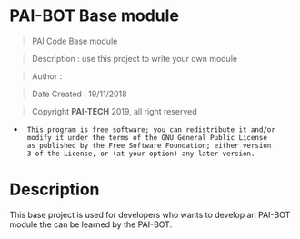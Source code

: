 # PAI-BOT Base module

 > PAI Code Base module

 > Description     : use this project to write your own module

 > Author          : <developer-name>

 > Date Created    : 19/11/2018

 > Copyright **PAI-TECH** 2019, all right reserved

 *      This program is free software; you can redistribute it and/or
 		modify it under the terms of the GNU General Public License
 		as published by the Free Software Foundation; either version
 		3 of the License, or (at your option) any later version.

 # Description

 This base project is used for developers who wants to develop an PAI-BOT module
 the can be learned by the PAI-BOT.
